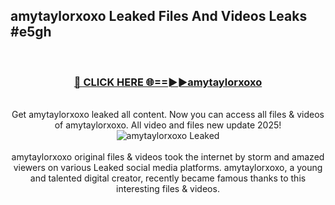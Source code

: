 ## amytaylorxoxo Leaked Files And Videos Leaks #e5gh
<br>
<div align="center">
<h3><a href="https://watchclip.my.id/amytaylorxoxo" rel="nofollow">🔴 CLICK HERE 🌐==►►amytaylorxoxo</a></h3>
<br>
Get amytaylorxoxo leaked all content. Now you can access all files & videos of amytaylorxoxo. All video and files new update 2025!
<br>
<a href="https://watchclip.my.id/amytaylorxoxo" rel="nofollow" data-target="animated-image.originalLink"><img src="https://i.ibb.co.com/WyWwxjT/player-gif2.gif" alt="amytaylorxoxo Leaked" style="max-width: 100%; display: inline-block;" data-target="animated-image.originalImage"></a>
<br><br>
amytaylorxoxo original files & videos took the internet by storm and amazed viewers on various Leaked social media platforms. amytaylorxoxo, a young and talented digital creator, recently became famous thanks to this interesting files & videos.
</div>
<br>